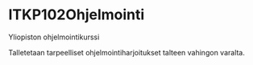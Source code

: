 # ITKP102Ohjelmointi
 Yliopiston ohjelmointikurssi

Talletetaan tarpeelliset ohjelmointiharjoitukset talteen vahingon varalta.
